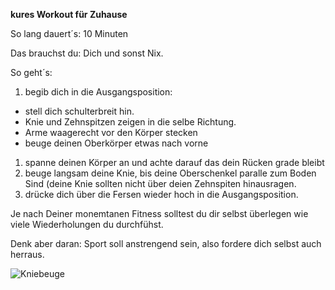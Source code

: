 **kures Workout für Zuhause**

So lang dauert´s: 10 Minuten

Das brauchst du: Dich und sonst Nix.

So geht´s: 
  1. begib dich in die Ausgangsposition: 
  *  stell dich schulterbreit hin.
  *  Knie und Zehnspitzen zeigen in die selbe Richtung.
  *  Arme waagerecht vor den Körper stecken
  * beuge deinen Oberkörper etwas nach vorne
  1. spanne deinen Körper an und achte darauf das dein Rücken grade bleibt
  1. beuge langsam deine Knie, bis deine Oberschenkel paralle zum Boden Sind (deine Knie sollten nicht über deien Zehnspiten hinausragen.
  1. drücke dich über die Fersen wieder hoch in die Ausgangsposition.
    

Je nach Deiner monemtanen Fitness solltest du dir selbst überlegen wie viele Wiederholungen du durchfühst. 

Denk aber daran: Sport soll anstrengend sein, also fordere dich selbst auch herraus.


![Kniebeuge](https://image.freepik.com/fotos-kostenlos/exemplarplatzfrau-die-uebungen-tut_23-2148435355.jpg)
